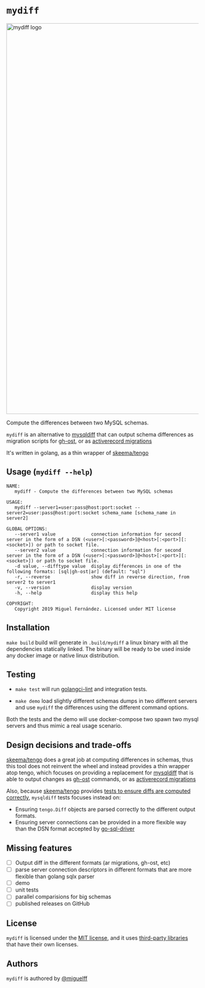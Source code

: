 # `mydiff`

<img width="1024" alt="mydiff logo" src="https://user-images.githubusercontent.com/210307/62741731-4f22de00-ba3c-11e9-89ee-da12f92e0b4f.png">

Compute the differences between two MySQL schemas.

`mydiff` is an alternative to [mysqldiff](https://docs.oracle.com/cd/E17952_01/mysql-utilities-1.5-en/mysqldiff.html#option_mysqldiff_difftype) that can output schema differences as migration scripts for [gh-ost](https://github.com/github/gh-ost), or as [activerecord migrations](https://edgeguides.rubyonrails.org/active_record_migrations.html)

It's written in golang, as a thin wrapper of [skeema/tengo](github.com/skeema/tengo/)

## Usage (`mydiff --help`)

```
NAME:
   mydiff - Compute the differences between two MySQL schemas

USAGE:
   mydiff --server1=user:pass@host:port:socket --server2=user:pass@host:port:socket schema_name [schema_name in server2]

GLOBAL OPTIONS:
   --server1 value             connection information for second server in the form of a DSN (<user>[:<password>]@<host>[:<port>][:<socket>]) or path to socket file.
   --server2 value             connection information for second server in the form of a DSN (<user>[:<password>]@<host>[:<port>][:<socket>]) or path to socket file.
   -d value, --difftype value  display differences in one of the following formats: [sql|gh-ost|ar] (default: "sql")
   -r, --reverse               show diff in reverse direction, from server2 to server1
   -v, --version               display version
   -h, --help                  display this help

COPYRIGHT:
   Copyright 2019 Miguel Fernández. Licensed under MIT license
```

## Installation

`make build` build will generate in `.build/mydiff` a linux binary with all the dependencies statically linked. The binary will be ready to be used inside any docker image or native linux distribution.

## Testing

* `make test` will run [golangci-lint](https://github.com/golangci/golangci-lint) and integration tests.

* `make demo` load slightly different schemas dumps in two different servers and use `mydiff` the differences using the different command options.

Both the tests and the demo will use docker-compose two spawn two mysql servers and thus mimic a real usage scenario.
    
## Design decisions and trade-offs

[skeema/tengo](github.com/skeema/tengo/) does a great job at computing differences in schemas, thus this tool does not 
reinvent the wheel and instead provides a thin wrapper atop tengo, which focuses on providing a replacement for [mysqldiff](https://docs.oracle.com/cd/E17952_01/mysql-utilities-1.5-en/mysqldiff.html#option_mysqldiff_difftype)
that is able to output changes as [gh-ost](https://github.com/github/gh-ost) commands, or as [activerecord migrations](https://edgeguides.rubyonrails.org/active_record_migrations.html)

Also, because [skeema/tengo](github.com/skeema/tengo/) provides [tests to ensure diffs are computed correctly](https://github.com/skeema/tengo/blob/master/diff_test.go), `mysqldiff` tests focuses instead on:
 - Ensuring `tengo.Diff` objects are parsed correctly to the different output formats. 
 - Ensuring server connections can be provided in a more flexible way than the DSN format accepted by [go-sql-driver](https://github.com/go-sql-driver/mysql/blob/877a9775f06853f611fb2d4e817d92479242d1cd/dsn.go#L374-L636)  

## Missing features

- [ ] Output diff in the different formats (ar migrations, gh-ost, etc)
- [ ] parse server connection descriptors in different formats that are more flexible than golang sqlx parser
- [ ] demo
- [ ] unit tests
- [ ] parallel comparisions for big schemas
- [ ] published releases on GitHub

## License

`mydiff` is licensed under the [MIT license](https://github.com/miguelff/mydiff/blob/master/LICENSE), and it uses [third-party libraries](https://github.com/miguelff/mydiff/blob/master/go.mod) that have their own licenses.

## Authors

`mydiff` is authored by [@miguelff](https://github.com/miguelff)

